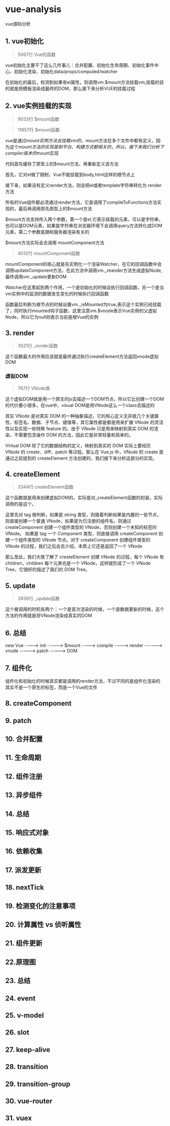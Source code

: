 # vue-analysis
vue源码分析

## 1. vue初始化

> 5067行  Vue的函数

vue初始化主要干了这么几件事儿：合并配置、初始化生命周期、初始化事件中心、初始化渲染、初始化data/props/computed/watcher

在初始化的最后，检测到如果有el属性，则调用vm.$mount方法挂载vm,挂载的目的就是把模板渲染成最终的DOM，那么接下来分析VUE的挂载过程


## 2. vue实例挂载的实现

> 9033行 $mount函数

> 11857行 $mount函数

vue是通过$mount实例方法去挂载vm的，$mount方法在多个文件中都有定义，因为这个$mount方法的实现是和平台、构建方式都相关的，所以，接下来我们分析下compiler版本的$mount实现

代码首先缓存了原型上的$mount方法，再重新定义该方法

首先，它对el做了限制，Vue不能挂载到body,html这样的根节点上

接下来，如果没有定义render方法，则会把el或者template字符串转化为 render方法

所有的Vue组件都必须通过render方法，它是调用了compileToFunctions方法实现的，最后再调用原先原型上的$mount方法

$mount方法支持传入两个参数，第一个是el,它表示挂载的元素，可以是字符串，也可以是DOM元素，如果是字符串在浏览器环境下会调用query方法转化成DOM元素，第二个参数是跟和服务器渲染有关的

$mount方法实际会去调用 mountComponent方法

> 4012行 mountComponent函数

mountComponent的核心就是先实例化一个渲染Watcher，在它的回调函数中会调用updateComponent方法，在此方法中调用vm._reander方法生成虚拟Node,最终调用vm._update更新DOM

Watcher在这里起到两个作用，一个是初始化的时候会执行回调函数，另一个是当vm实例中的监测的数据发生变化的时候执行回调函数

函数最后判断为根节点的时候设置vm._isMounted为true,表示这个实例已经挂载了，同时执行mounted钩子函数，这里注意vm.$vnode表示Vue实例的父虚拟Node，所以它为null则表示当前是根Vue的实例

## 3. render 

> 3521行  _render函数

这个函数最大的作用应该就是最终通过执行createElement方法返回vnode虚拟DOM

### 虚拟DOM

> 767行 VNode类

这个虚拟DOM就是用一个原生的js去描述一个DOM节点，所以它比创建一个DOM的代价要小很多，在vue中，visual DOM是用VNode这么一个class去描述的

其实 VNode 是对真实 DOM 的一种抽象描述，它的核心定义无非就几个关键属性，标签名、数据、子节点、键值等，其它属性都是都是用来扩展 VNode 的灵活性以及实现一些特殊 feature 的。由于 VNode 只是用来映射到真实 DOM 的渲染，不需要包含操作 DOM 的方法，因此它是非常轻量和简单的。

Virtual DOM 除了它的数据结构的定义，映射到真实的 DOM 实际上要经历 VNode 的 create、diff、patch 等过程。那么在 Vue.js 中，VNode 的 create 是通过之前提到的 createElement 方法创建的，我们接下来分析这部分的实现。

## 4. createElement

> 3344行 createElement函数 

这个函数就是用来创建虚拟DOM的，实际是对_createElement函数的封装，实际调用的是这个。

这里先对 tag 做判断，如果是 string 类型，则接着判断如果是内置的一些节点，则直接创建一个普通 VNode，如果是为已注册的组件名，则通过 createComponent 创建一个组件类型的 VNode，否则创建一个未知的标签的 VNode。 如果是 tag 一个 Component 类型，则直接调用 createComponent 创建一个组件类型的 VNode 节点。对于 createComponent 创建组件类型的 VNode 的过程，我们之后会去介绍，本质上它还是返回了一个 VNode

那么至此，我们大致了解了 createElement 创建 VNode 的过程，每个 VNode 有 children，children 每个元素也是一个 VNode，这样就形成了一个 VNode Tree，它很好的描述了我们的 DOM Tree。

## 5. update

> 3930行 _update函数

这个被调用的时机有两个：一个是首次渲染的时候，一个是数据更新的时候，这个方法的作用就是将VNode渲染成真实的DOM


## 6. 总结

new Vue  ----> init -----> $mount ----> compile ----> render ------> vnode -----> patch -----> DOM

## 7. 组件化

组件化和初始化的时候其实都是调用的render方法，不过不同的是组件化渲染的其实不是一个原生的标签，而是一个Vue的文件

## 8. createComponent

## 9. patch

## 10. 合并配置

## 11. 生命周期

## 12. 组件注册

## 13. 异步组件

## 14. 总结

## 15. 响应式对象

## 16. 依赖收集

## 17. 派发更新

## 18. nextTick

## 19. 检测变化的注意事项

## 20. 计算属性 vs 侦听属性

## 21. 组件更新

## 22.原理图

## 23. 总结

## 24. event

## 25. v-model

## 26. slot

## 27. keep-alive

## 28. transition

## 29. transition-group

## 30. vue-router

## 31. vuex












